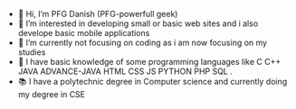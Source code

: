 - 👋 Hi, I’m PFG Danish (PFG-powerfull geek)
- 👀 I’m interested in developing small or basic web sites and i also develope basic mobile applications 
- 🌱 I’m currently not focusing on coding as i am now focusing on my studies
- 🧠 I have basic knowledge of some programming languages like C C++ JAVA ADVANCE-JAVA HTML CSS JS PYTHON PHP SQL .
- 📚 I have a polytechnic degree in Computer science and currently doing my degree in CSE 
<!---
danishsheikh1122/danishsheikh1122 is a ✨ special ✨ repository because its `README.md` (this file) appears on your GitHub profile.
You can click the Preview link to take a look at your changes.
--->
